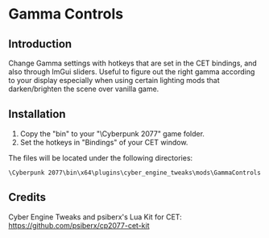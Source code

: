 # Gamma Controls

## Introduction

Change Gamma settings with hotkeys that are set in the CET bindings, and also through ImGui sliders. Useful to figure out the right gamma according to your display especially when using certain lighting mods that darken/brighten the scene over vanilla game.

## Installation

1. Copy the "bin" to your "\Cyberpunk 2077\" game folder.
2. Set the hotkeys in "Bindings" of your CET window.

The files will be located under the following directories:

```
\Cyberpunk 2077\bin\x64\plugins\cyber_engine_tweaks\mods\GammaControls
```

## Credits

Cyber Engine Tweaks and psiberx's Lua Kit for CET: https://github.com/psiberx/cp2077-cet-kit
